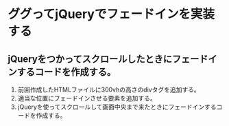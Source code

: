 # ググってjQueryでフェードインを実装する

## jQueryをつかってスクロールしたときにフェードインするコードを作成する。
1. 前回作成したHTMLファイルに300vhの高さのdivタグを追加する。
2. 適当な位置にフェードインさせる要素を追加する。
3. jQueryを使ってスクロールして画面中央まで来たときにフェードインするコードを作成する。